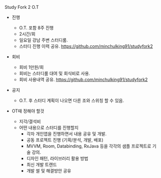 Study Fork 2 O.T

- 진행

  - O.T. 포함 8주 진행
  - 2시간/회
  - 일요일 강남 주변 스터디룸.
  - 스터디 진행 이력 공유. https://github.com/minchulking91/studyfork2

- 회비

  - 회비 1만원/회
  - 회비는 스터디룸 대여 및 회식비로 사용.
  - 회비 사용내역 공유. https://github.com/minchulking91/studyfork2

- 공지

  - O.T. 후 스터디 계획이 나오면 다른 조와 스위칭 할 수 있음.

- OT때 정해야 할것

  - 지각/결석비
  - 어떤 내용으로 스터디를 진행할지
    - 각자 개인앱을 진행하면서 내용 공유 및 개발.
    - 공동 프로젝트 진행 (기획/분석, 개발, 배포)
    - MVVM, Room, Databinding, RxJava 등을 각각의 샘플 프로젝트로 기술 강의.
    - 디자인 패턴, 라이브러리 활용 방법
    - 최신 개발 트랜드
    - 개발 썰 및 해결방안 공유

  

